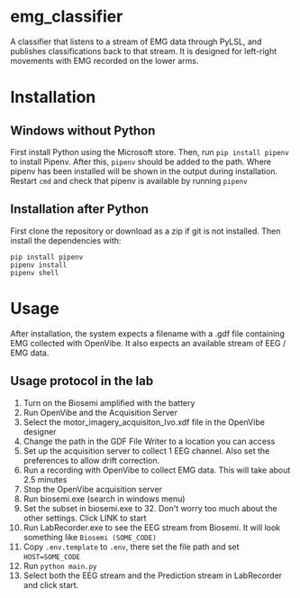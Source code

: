 # emg_classifier
A classifier that listens to a stream of EMG data through PyLSL, and publishes classifications back to that stream. It is designed for left-right movements with EMG recorded on the lower arms.

# Installation

## Windows without Python
First install Python using the Microsoft store.
Then, run `pip install pipenv` to install Pipenv. 
After this, `pipenv` should be added to the path. Where pipenv has been installed will be shown in the output during installation.
Restart `cmd` and check that pipenv is available by running `pipenv`

## Installation after Python

First clone the repository or download as a zip if git is not installed. 
Then install the dependencies with:
```commandline
pip install pipenv
pipenv install
pipenv shell
```

# Usage

After installation, the system expects a filename with a .gdf file containing EMG collected with OpenVibe.
It also expects an available stream of EEG / EMG data. 

## Usage protocol in the lab

 1. Turn on the Biosemi amplified with the battery 
 2. Run OpenVibe and the Acquisition Server
 3. Select the motor_imagery_acquisiton_Ivo.xdf file in the OpenVibe designer
 4. Change the path in the GDF File Writer to a location you can access
 5. Set up the acquisition server to collect 1 EEG channel. Also set the preferences to allow drift correction. 
 5. Run a recording with OpenVibe to collect EMG data. This will take about 2.5 minutes
 6. Stop the OpenVibe acquisition server
 7. Run biosemi.exe (search in windows menu)
 8. Set the subset in biosemi.exe to 32. Don't worry too much about the other settings. Click LINK to start
 9. Run LabRecorder.exe to see the EEG stream from Biosemi. It will look something like `Biosemi (SOME_CODE)`
10. Copy `.env.template` to `.env`, there set the file path and set `HOST=SOME_CODE`
11. Run `python main.py`
12. Select both the EEG stream and the Prediction stream in LabRecorder and click start.


